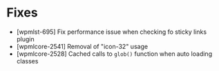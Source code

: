 # Fixes
* [wpmlst-695] Fix performance issue when checking fo sticky links plugin
* [wpmlcore-2541] Removal of "icon-32" usage
* [wpmlcore-2528] Cached calls to `glob()` function when auto loading classes